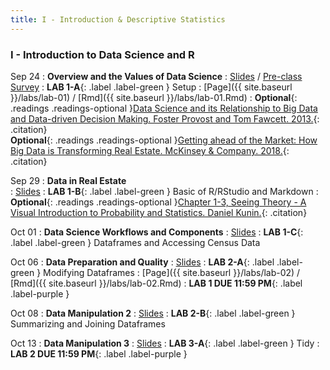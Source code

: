 ```yaml
---
title: I - Introduction & Descriptive Statistics
---
```


<h3 style="font-weight: bold;">I - Introduction to Data Science and R</h3>


Sep 24
: **Overview and the Values of Data Science**
  : [Slides](#) / [Pre-class Survey](https://forms.gle/Q2VwKdNQ2he7TzVg9)
: **LAB 1-A**{: .label .label-green } Setup
  : [Page]({{ site.baseurl }}/labs/lab-01) / [Rmd]({{ site.baseurl }}/labs/lab-01.Rmd)
: **Optional**{: .readings .readings-optional }[Data Science and its Relationship to Big Data and Data-driven Decision Making. Foster Provost and Tom Fawcett. 2013.](https://www.liebertpub.com/doi/full/10.1089/big.2013.1508){: .citation} <br>
**Optional**{: .readings .readings-optional }[Getting ahead of the Market: How Big Data is Transforming Real Estate. McKinsey & Company. 2018.](https://www.mckinsey.com/~/media/McKinsey/Industries/Capital%20Projects%20and%20Infrastructure/Our%20Insights/Getting%20ahead%20of%20the%20market%20How%20big%20data%20is%20transforming%20real%20estate/Getting-ahead-of-the-market-How-big-data-is-transforming-real-estate.pdf){: .citation}


Sep 29
: **Data in Real Estate**  
  : [Slides](#)
: **LAB 1-B**{: .label .label-green } Basic of R/RStudio and Markdown 
: **Optional**{: .readings .readings-optional }[Chapter 1-3, Seeing Theory - A Visual Introduction to Probability and Statistics. Daniel Kunin.](https://seeing-theory.brown.edu){: .citation} 


Oct 01
: **Data Science Workflows and Components**
  : [Slides](#)
: **LAB 1-C**{: .label .label-green } Dataframes and Accessing Census Data

Oct 06
: **Data Preparation and Quality**
  : [Slides](#)
: **LAB 2-A**{: .label .label-green } Modifying Dataframes
  : [Page]({{ site.baseurl }}/labs/lab-02) / [Rmd]({{ site.baseurl }}/labs/lab-02.Rmd)
: **LAB 1 DUE 11:59 PM**{: .label .label-purple }

Oct 08
: **Data Manipulation 2**
  : [Slides](#)
: **LAB 2-B**{: .label .label-green } Summarizing and Joining Dataframes

Oct 13
: **Data Manipulation 3**
  : [Slides](#)
: **LAB 3-A**{: .label .label-green } Tidy
: **LAB 2 DUE 11:59 PM**{: .label .label-purple }






